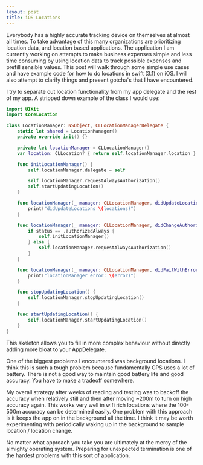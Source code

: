 ```yaml
---
layout: post
title: iOS Locations
---
```


Everybody has a highly accurate tracking device on themselves at almost all times. To take advantage of this many organizations are prioritizing location data, and location based applications. The application I am currently working on attempts to make business expenses simple and less time consuming by using location data to track possible expenses and prefill sensible values. This post will walk through some simple use cases and have example code for how to do locations in swift (3.1) on iOS. I will also attempt to clarify things and present gotcha's that I have encountered.

I try to separate out location functionality from my app delegate and the rest of my app. A stripped down example of the class I would use:

```swift
import UIKit
import CoreLocation

class LocationManager: NSObject, CLLocationManagerDelegate {
    static let shared = LocationManager()
    private override init() {}

    private let locationManager = CLLocationManager()
    var location: CLLocation? { return self.locationManager.location }

    func initLocationManager() {
        self.locationManager.delegate = self

        self.locationManager.requestAlwaysAuthorization()
        self.startUpdatingLocation()
    }

    func locationManager(_ manager: CLLocationManager, didUpdateLocations locations: [CLLocation]) {
        print("didUpdateLocations \(locations)")
    }

    func locationManager(_ manager: CLLocationManager, didChangeAuthorization status: CLAuthorizationStatus) {
        if status == .authorizedAlways {
            self.initLocationManager()
        } else {
            self.locationManager.requestAlwaysAuthorization()
        }
    }

    func locationManager(_ manager: CLLocationManager, didFailWithError error: Error) {
        print("locationManager error: \(error)")
    }

    func stopUpdatingLocation() {
        self.locationManager.stopUpdatingLocation()
    }

    func startUpdatingLocation() {
        self.locationManager.startUpdatingLocation()
    }
}
```

This skeleton allows you to fill in more complex behaviour without directly adding more bloat to your AppDelegate.

One of the biggest problems I encountered was background locations. I think this is such a tough problem because fundamentally GPS uses a lot of battery. There is not a good way to maintain good battery life and good accuracy. You have to make a tradeoff somewhere.

My overall strategy after weeks of reading and testing was to backoff the accuracy when relatively still and then after moving ~200m to turn on high accuracy again. This works very well in wifi rich locations where the 100-500m accuracy can be determined easily. One problem with this approach is it keeps the app on in the background all the time. I think it may be worth experimenting with periodically waking up in the background to sample location / location change.

No matter what approach you take you are ultimately at the mercy of the almighty operating system. Preparing for unexpected termination is one of the hardest problems with this sort of application.
